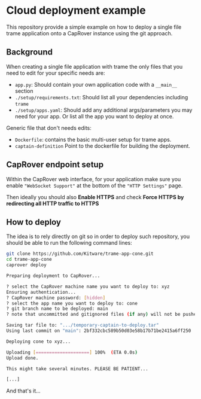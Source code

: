 # Cloud deployment example

This repository provide a simple example on how to deploy a single file trame application onto a CapRover instance using the git approach.

## Background

When creating a single file application with trame the only files that you need to edit for your specific needs are:
- `app.py`: Should contain your own application code with a `__main__` section
- `./setup/requirements.txt`: Should list all your dependencies including `trame`
- `./setup/apps.yaml`: Should add any additional args/parameters you may need for your app. Or list all the app you want to deploy at once.

Generic file that don't needs edits:
- `Dockerfile`: contains the basic multi-user setup for trame apps.
- `captain-definition` Point to the dockerfile for building the deployment.

## CapRover endpoint setup

Within the CapRover web interface, for your application make sure you enable `"WebSocket Support"` at the bottom of the `"HTTP Settings"` page. 

Then ideally you should also __Enable HTTPS__ and check __Force HTTPS by redirecting all HTTP traffic to HTTPS__

## How to deploy

The idea is to rely directly on git so in order to deploy such repository, you should be able to run the following command lines:

```bash
git clone https://github.com/Kitware/trame-app-cone.git
cd trame-app-cone
caprover deploy

Preparing deployment to CapRover...

? select the CapRover machine name you want to deploy to: xyz
Ensuring authentication...
? CapRover machine password: [hidden]
? select the app name you want to deploy to: cone
? git branch name to be deployed: main
? note that uncommitted and gitignored files (if any) will not be pushed to server! Are you sure you want to deploy? Yes

Saving tar file to: ".../temporary-captain-to-deploy.tar"
Using last commit on "main": 2bf332cbc589b50d03e58b17b71be2415a6ff250

Deploying cone to xyz...

Uploading [====================] 100%  (ETA 0.0s)
Upload done.

This might take several minutes. PLEASE BE PATIENT...

[...]
```

And that's it...
